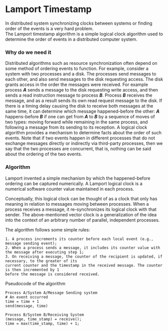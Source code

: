 # Lamport Timestamp

In distributed system synchronizing clocks between systems or finding order of the events is a very hard problem.  
The Lamport timestamp algorithm is a simple logical clock algorithm used to determine the order of events in a distributed computer system.


### Why do we need it

Distributed algorithms such as resource synchronization often depend on some method of ordering events to function. 
For example, consider a system with two processes and a disk. The processes send messages to each other, and also send messages to the 
disk requesting access. The disk grants access in the order the messages were received. For example process _**A**_ sends 
a message to the disk requesting write access, and then sends a read instruction message to process **_B_**. Process **_B_** 
receives the message, and as a result sends its own read request message to the disk. If there is a timing delay causing the disk to 
receive both messages at the same time, it can determine which message happened-before the other: **_A_** happens-before 
**_B_** if one can get from **_A_** to **_B_** by a sequence of moves of two types: moving forward while remaining in the same process, 
and following a message from its sending to its reception. A logical clock algorithm provides a mechanism to determine 
facts about the order of such events. Note that if two events happen in different processes that do not exchange 
messages directly or indirectly via third-party processes, then we say that the two processes are concurrent, that is, nothing 
can be said about the ordering of the two events.



### Algorithm
Lamport invented a simple mechanism by which the happened-before ordering can be captured numerically. A Lamport logical clock is a 
numerical software counter value maintained in each process.

Conceptually, this logical clock can be thought of as a clock that only has meaning in relation to messages moving between processes. 
When a process receives a message, it re-synchronizes its logical clock with that sender. The above-mentioned vector clock is a 
generalization of the idea into the context of an arbitrary number of parallel, independent processes.

The algorithm follows some simple rules:
```
1. A process increments its counter before each local event (e.g., message sending event);
2. When a process sends a message, it includes its counter value with the message after executing step 1;
3. On receiving a message, the counter of the recipient is updated, if necessary, to the greater of its 
current counter and the timestamp in the received message. The counter is then incremented by 1 
before the message is considered received.

```
Pseudocode of the algorithm
```shell
Process A/System A/Message Sending system
# An event occurred
time = time + 1
send(message, time)

Process B/System B/Receiving System
(message, time_stamp) = receive();
time = max(time_stamp, time) + 1;
```
